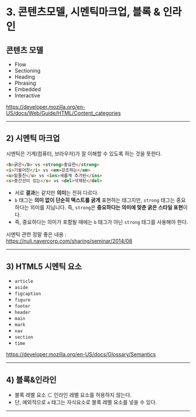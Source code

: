 # 3. 콘텐츠모델, 시멘틱마크업, 블록 & 인라인
## 콘텐츠 모델
- Flow
- Sectioning
- Heading
- Phrasing
- Embedded
- Interactive

https://developer.mozilla.org/en-US/docs/Web/Guide/HTML/Content_categories

---
## 2) 시멘틱 마크업
시멘틱은 기계(컴퓨터, 브라우저)가 잘 이해할 수 있도록 하는 것을 뜻한다.

```HTML
<b>굵은</b> vs <strong>중요한</strong>
<i>기울어진</i> vs <em>강조하는</em>
<u>밑줄친</u> vs <ins>새롭게 추가된</ins>
<s>중간선이 있는</s> vs <del>삭제된</del>
```
- 서로 **결과**는 같지만 **의미**는 전혀 다르다.
- `b` 태그는 **의미 없이 단순히 텍스트를 굵게** 표현하는 태그지만, `strong` 태그는 중요하다는 의미를 지닙니다. 즉, `strong`은 **중요하다는 의미에 맞춘 굵은 스타일 표현**이다.
- 즉, 중요하다는 의미가 포함될 때에는 `b` 태그가 아닌 `strong` 태그를 사용해야 한다.

시멘틱 관련 정말 좋은 내용 : https://nuli.navercorp.com/sharing/seminar/2014/08

---
## 3) HTML5 시멘틱 요소
- `article`
- `aside`
- `figcaption`
- `figure`
- `footer`
- `header`
- `main`
- `mark`
- `nav`
- `section`
- `time`

https://developer.mozilla.org/en-US/docs/Glossary/Semantics

---

## 4) 블록&인라인
- 블록 레벨 요소 ⊂ 인라인 레벨 요소를 허용하지 않는다.
- 단, 예외적으로 `a` 태그는 자식요소로 블록 레벨 요소를 넣을 수 있다.  

---